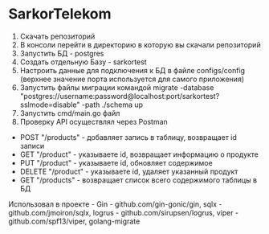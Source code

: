 # SarkorTelekom
1) Скачать репозиторий
2) В консоли перейти в директорию в которую вы скачали репозиторий
3) Запустить БД - postgres
4) Создать отдельную Базу - sarkortest
5) Настроить данные для подключения к БД в файле configs/config (верхнее значение порта используется для самого приложения)
6) Запустить файлы миграции командой
migrate -database "postgres://username:password@localhost:port/sarkortest?sslmode=disable" -path ./schema up
7) Запустить cmd/main.go файл
8) Проверку API осуществлял через Postman
- POST "/products" - добавляет запись в таблицу, возвращает id записи
- GET "/product" - указываете id, возвращает информацию о продукте
- PUT "/product" - указываете id, обновляет содержимое
- DELETE "/product" - указываете id, удаляет указанный продукт
- GET "/products" -  возвращает список всего содержимого таблицы в БД 


Использовал в проекте - Gin - github.com/gin-gonic/gin, 
  sqlx - github.com/jmoiron/sqlx, 
  logrus - github.com/sirupsen/logrus, 
  viper - github.com/spf13/viper,
  golang-migrate
